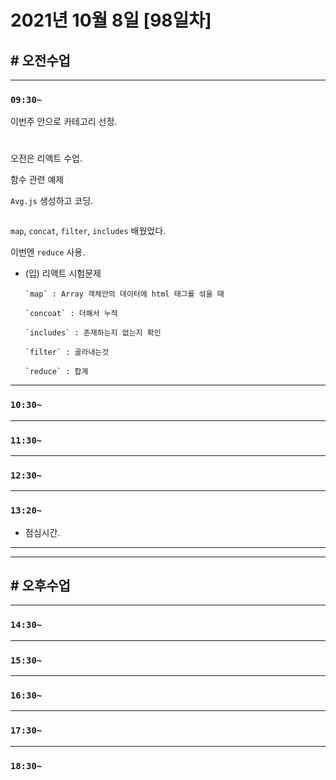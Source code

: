 # 2021년 10월 8일 [98일차]

## # 오전수업
----
### `09:30~`

이번주 안으로 카테고리 선정.      

#

오전은 리액트 수업.   

함수 관련 예제

`Avg.js` 생성하고 코딩.   

```js

```
`map`, `concat`, `filter`, `includes` 배웠었다.  

이번엔 `reduce` 사용.   


- (입) 리액트 시험문제   
  ```
  `map` : Array 객체안의 데이터에 html 태그를 섞을 때    

  `concoat` : 더해서 누적     

  `includes` : 존재하는지 없는지 확인     

  `filter` : 골라내는것     

  `reduce` : 합계    
  ```

----
### `10:30~`








----
### `11:30~`








----
### `12:30~`








----
### `13:20~`

  - 점심시간.

---
---

## # 오후수업

---
### `14:30~`










---
### `15:30~`









----
### `16:30~`








----
### `17:30~`








----
### `18:30~`
